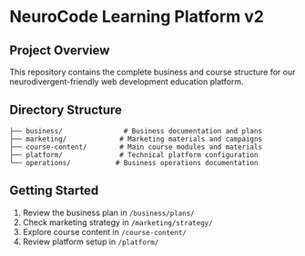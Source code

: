 # NeuroCode Learning Platform v2

## Project Overview
This repository contains the complete business and course structure for our neurodivergent-friendly web development education platform.

## Directory Structure
```
├── business/               # Business documentation and plans
├── marketing/             # Marketing materials and campaigns
├── course-content/        # Main course modules and materials
├── platform/              # Technical platform configuration
└── operations/           # Business operations documentation
```

## Getting Started
1. Review the business plan in `/business/plans/`
2. Check marketing strategy in `/marketing/strategy/`
3. Explore course content in `/course-content/`
4. Review platform setup in `/platform/`
